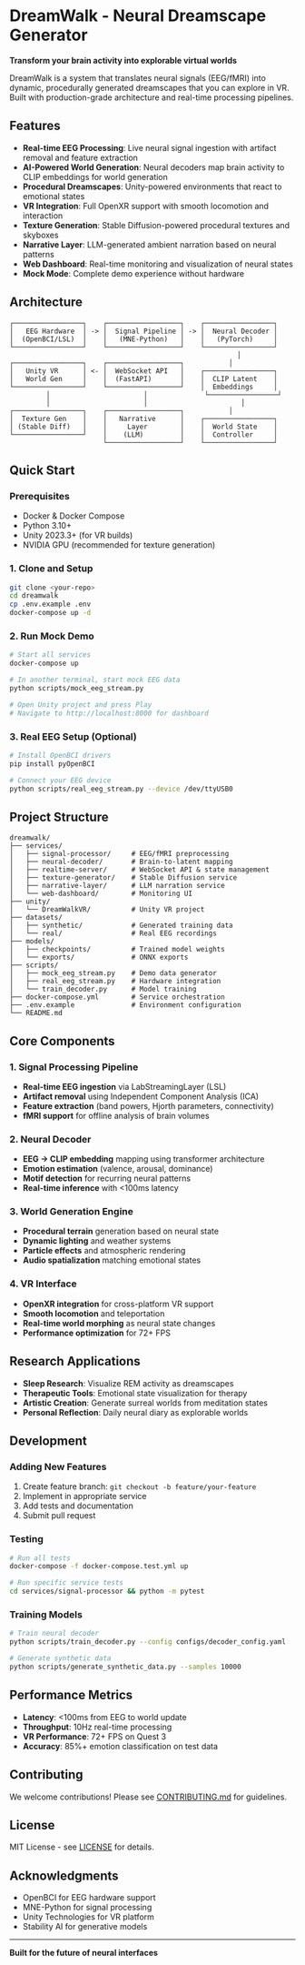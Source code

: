 # DreamWalk - Neural Dreamscape Generator

**Transform your brain activity into explorable virtual worlds**

DreamWalk is a system that translates neural signals (EEG/fMRI) into dynamic, procedurally generated dreamscapes that you can explore in VR. Built with production-grade architecture and real-time processing pipelines.

## Features

- **Real-time EEG Processing**: Live neural signal ingestion with artifact removal and feature extraction
- **AI-Powered World Generation**: Neural decoders map brain activity to CLIP embeddings for world generation
- **Procedural Dreamscapes**: Unity-powered environments that react to emotional states
- **VR Integration**: Full OpenXR support with smooth locomotion and interaction
- **Texture Generation**: Stable Diffusion-powered procedural textures and skyboxes
- **Narrative Layer**: LLM-generated ambient narration based on neural patterns
- **Web Dashboard**: Real-time monitoring and visualization of neural states
- **Mock Mode**: Complete demo experience without hardware

## Architecture

```
┌─────────────────┐    ┌──────────────────┐    ┌─────────────────┐
│   EEG Hardware  │ -> │  Signal Pipeline │ -> │  Neural Decoder │
│  (OpenBCI/LSL)  │    │   (MNE-Python)   │    │   (PyTorch)     │
└─────────────────┘    └──────────────────┘    └─────────────────┘
                                                        │
┌─────────────────┐    ┌──────────────────┐           │
│   Unity VR      │ <- │  WebSocket API   │    ┌─────────────────┐
│   World Gen     │    │  (FastAPI)       │    │  CLIP Latent    │
└─────────────────┘    └──────────────────┘    │  Embeddings     │
         │                       │              └─────────────────┘
         │                       │                       │
┌─────────────────┐    ┌──────────────────┐           │
│  Texture Gen    │    │   Narrative      │    ┌─────────────────┐
│ (Stable Diff)   │    │     Layer        │    │  World State    │
└─────────────────┘    │    (LLM)         │    │  Controller     │
                       └──────────────────┘    └─────────────────┘
```

## Quick Start

### Prerequisites
- Docker & Docker Compose
- Python 3.10+
- Unity 2023.3+ (for VR builds)
- NVIDIA GPU (recommended for texture generation)

### 1. Clone and Setup
```bash
git clone <your-repo>
cd dreamwalk
cp .env.example .env
docker-compose up -d
```

### 2. Run Mock Demo
```bash
# Start all services
docker-compose up

# In another terminal, start mock EEG data
python scripts/mock_eeg_stream.py

# Open Unity project and press Play
# Navigate to http://localhost:8000 for dashboard
```

### 3. Real EEG Setup (Optional)
```bash
# Install OpenBCI drivers
pip install pyOpenBCI

# Connect your EEG device
python scripts/real_eeg_stream.py --device /dev/ttyUSB0
```

## Project Structure

```
dreamwalk/
├── services/
│   ├── signal-processor/     # EEG/fMRI preprocessing
│   ├── neural-decoder/       # Brain-to-latent mapping
│   ├── realtime-server/      # WebSocket API & state management
│   ├── texture-generator/    # Stable Diffusion service
│   ├── narrative-layer/      # LLM narration service
│   └── web-dashboard/        # Monitoring UI
├── unity/
│   └── DreamWalkVR/          # Unity VR project
├── datasets/
│   ├── synthetic/            # Generated training data
│   └── real/                 # Real EEG recordings
├── models/
│   ├── checkpoints/          # Trained model weights
│   └── exports/              # ONNX exports
├── scripts/
│   ├── mock_eeg_stream.py    # Demo data generator
│   ├── real_eeg_stream.py    # Hardware integration
│   └── train_decoder.py      # Model training
├── docker-compose.yml        # Service orchestration
├── .env.example              # Environment configuration
└── README.md
```

## Core Components

### 1. Signal Processing Pipeline
- **Real-time EEG ingestion** via LabStreamingLayer (LSL)
- **Artifact removal** using Independent Component Analysis (ICA)
- **Feature extraction** (band powers, Hjorth parameters, connectivity)
- **fMRI support** for offline analysis of brain volumes

### 2. Neural Decoder
- **EEG → CLIP embedding** mapping using transformer architecture
- **Emotion estimation** (valence, arousal, dominance)
- **Motif detection** for recurring neural patterns
- **Real-time inference** with <100ms latency

### 3. World Generation Engine
- **Procedural terrain** generation based on neural state
- **Dynamic lighting** and weather systems
- **Particle effects** and atmospheric rendering
- **Audio spatialization** matching emotional states

### 4. VR Interface
- **OpenXR integration** for cross-platform VR support
- **Smooth locomotion** and teleportation
- **Real-time world morphing** as neural state changes
- **Performance optimization** for 72+ FPS

## Research Applications

- **Sleep Research**: Visualize REM activity as dreamscapes
- **Therapeutic Tools**: Emotional state visualization for therapy
- **Artistic Creation**: Generate surreal worlds from meditation states
- **Personal Reflection**: Daily neural diary as explorable worlds

## Development

### Adding New Features
1. Create feature branch: `git checkout -b feature/your-feature`
2. Implement in appropriate service
3. Add tests and documentation
4. Submit pull request

### Testing
```bash
# Run all tests
docker-compose -f docker-compose.test.yml up

# Run specific service tests
cd services/signal-processor && python -m pytest
```

### Training Models
```bash
# Train neural decoder
python scripts/train_decoder.py --config configs/decoder_config.yaml

# Generate synthetic data
python scripts/generate_synthetic_data.py --samples 10000
```

## Performance Metrics

- **Latency**: <100ms from EEG to world update
- **Throughput**: 10Hz real-time processing
- **VR Performance**: 72+ FPS on Quest 3
- **Accuracy**: 85%+ emotion classification on test data

## Contributing

We welcome contributions! Please see [CONTRIBUTING.md](CONTRIBUTING.md) for guidelines.

## License

MIT License - see [LICENSE](LICENSE) for details.

## Acknowledgments

- OpenBCI for EEG hardware support
- MNE-Python for signal processing
- Unity Technologies for VR platform
- Stability AI for generative models

---

**Built for the future of neural interfaces**
